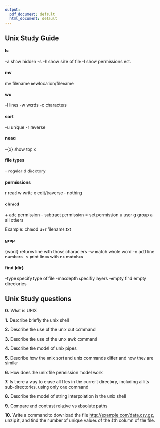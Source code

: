 ```yaml
---
output:
  pdf_document: default
  html_document: default
---
```


## Unix Study Guide

#### ls

-a    show hidden
-s -h show size of file
-l    show permissions ect.

#### mv

mv filename newlocation/filename

#### wc

-l lines
-w words
-c characters

#### sort

-u unique
-r reverse

#### head

-{x} show top x

#### file types

\- regular
d  directory

#### permissions

r read
w write
x edit/traverse
\- nothing

#### chmod

\+ add permission
\- subtract permission
=  set permission
u  user
g  group
a  all others

Example: chmod u+r filename.txt

#### grep
{word} returns line with those characters
-w     match whole word
-n     add line numbers
-v     print lines with no matches

#### find {dir} 
-type     specify type of file
-maxdepth specifiy layers
-empty    find empty directories



 


## Unix Study questions

**0.** What is UNIX

**1.** Describe briefly the unix shell

**2.** Describe the use of the unix cut command

**3.** Describe the use of the unix awk command

**4.** Describe the model of unix pipes

**5.** Describe how the unix sort and uniq commands differ and how they are similar

**6.** How does the unix file permission model work

**7.** Is there a way to erase all files in the current directory, including all its sub-directories, using only one command

**8.** Describe the model of string interpolation in the unix shell

**9.** Compare and contrast relative vs absolute paths

**10.** Write a command to download the file http://example.com/data.csv.gz, unzip it, and find the number of unique values of the 4th column of the file.


